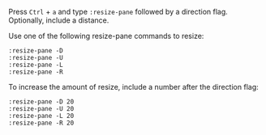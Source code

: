 Press `Ctrl` + `a` and type `:resize-pane` followed by a direction flag. Optionally, include a distance.

Use one of the following resize-pane commands to resize:

```
:resize-pane -D
:resize-pane -U
:resize-pane -L
:resize-pane -R
```

To increase the amount of resize, include a number after the direction flag:

```
:resize-pane -D 20
:resize-pane -U 20
:resize-pane -L 20
:resize-pane -R 20
```